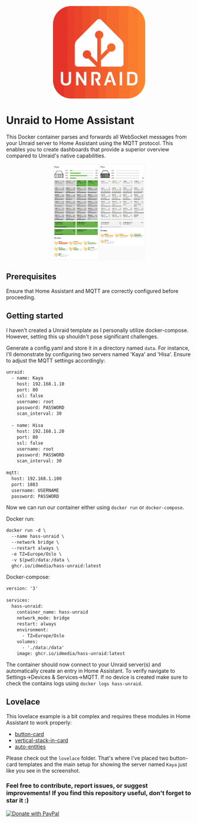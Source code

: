 <div align="center">
  <img src="extras/logo.png" width="250" alt="logo">
</div>


# Unraid to Home Assistant
This Docker container parses and forwards all WebSocket messages from your Unraid server to Home Assistant using the MQTT protocol. This enables you to create dashboards that provide a superior overview compared to Unraid's native capabilities.


<div align="center">
  <img src="extras/screenshot.png" width="250" alt="screenshot">
</div>


## Prerequisites
Ensure that Home Assistant and MQTT are correctly configured before proceeding.


## Getting started

I haven't created a Unraid template as I personally utilize docker-compose. However, setting this up shouldn't pose significant challenges.

Generate a config.yaml and store it in a directory named `data`. For instance, I'll demonstrate by configuring two servers named 'Kaya' and 'Hisa'. Ensure to adjust the MQTT settings accordingly:
```
unraid:
  - name: Kaya
    host: 192.168.1.10
    port: 80
    ssl: false
    username: root
    password: PASSWORD
    scan_interval: 30

  - name: Hisa
    host: 192.168.1.20
    port: 80
    ssl: false
    username: root
    password: PASSWORD
    scan_interval: 30
  
mqtt:
  host: 192.168.1.100
  port: 1883
  username: USERNAME
  password: PASSWORD
```

Now we can run our container either using `docker run` or `docker-compose`.

Docker run:
```
docker run -d \
  --name hass-unraid \
  --network bridge \
  --restart always \
  -e TZ=Europe/Oslo \
  -v $(pwd)/data:/data \
  ghcr.io/idmedia/hass-unraid:latest
```

Docker-compose:
```
version: '3'

services:
  hass-unraid:
    container_name: hass-unraid
    network_mode: bridge
    restart: always
    environment:
      - TZ=Europe/Oslo
    volumes:
      - './data:/data'
    image: ghcr.io/idmedia/hass-unraid:latest
```

The container should now connect to your Unraid server(s) and automatically create an entry in Home Assistant. To verify navigate to Settings->Devices & Services->MQTT. If no device is created make sure to check the contains logs using `docker logs hass-unraid`.


## Lovelace

This lovelace example is a bit complex and requires these modules in Home Assistant to work properly:
 * [button-card](https://github.com/custom-cards/button-card)
 * [vertical-stack-in-card](https://github.com/ofekashery/vertical-stack-in-card)
 * [auto-entities](https://github.com/thomasloven/lovelace-auto-entities)


Please check out the `lovelace` folder. That's where I've placed two button-card templates and the main setup for showing the server named `Kaya` just like you see in the screenshot.


### Feel free to contribute, report issues, or suggest improvements! If you find this repository useful, don't forget to star it :)

<a href="https://www.paypal.com/cgi-bin/webscr?cmd=_s-xclick&hosted_button_id=JPGHGTWP33A5L">
  <img src="https://raw.githubusercontent.com/stefan-niedermann/paypal-donate-button/master/paypal-donate-button.png" alt="Donate with PayPal" />
</a>
